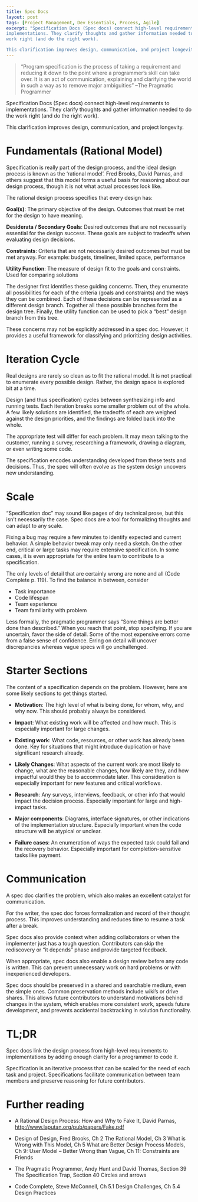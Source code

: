 ```yaml
---
title: Spec Docs
layout: post
tags: [Project Management, Dev Essentials, Process, Agile]
excerpt: "Specification Docs (Spec docs) connect high-level requirements to
implementations. They clarify thoughts and gather information needed to do the
work right (and do the right work).

This clarification improves design, communication, and project longevity."
---
```


> “Program specification is the process of taking a requirement and reducing
> it down to the point where a programmer’s skill can take over. It is an act
> of communication, explaining and clarifying the world in such a way as to
> remove major ambiguities” –The Pragmatic Programmer

Specification Docs (Spec docs) connect high-level requirements to
implementations. They clarify thoughts and gather information needed to do the
work right (and do the right work).

This clarification improves design, communication, and project longevity.

Fundamentals (Rational Model)
=============================

Specification is really part of the design process, and the ideal design process
is known as the ‘rational model’. Fred Brooks, David Parnas, and others suggest
that this model forms a useful basis for reasoning about our design process,
though it is not what actual processes look like.

The rational design process specifies that every design has:

**Goal(s)**: The primary objective of the design. Outcomes that must be met for
the design to have meaning.

**Desiderata / Secondary Goals**: Desired outcomes that are not necessarily
essential for the design success. These goals are subject to tradeoffs when
evaluating design decisions.

**Constraints**: Criteria that are not necessarily desired outcomes but must be
met anyway. For example: budgets, timelines, limited space, performance

**Utility Function**: The measure of design fit to the goals and constraints.
Used for comparing solutions

The designer first identifies these guiding concerns. Then, they enumerate all
possibilities for each of the criteria (goals and constraints) and the ways they
can be combined. Each of these decisions can be represented as a different
design branch. Together all these possible branches form the design tree.
Finally, the utility function can be used to pick a “best” design branch from
this tree.

These concerns may not be explicitly addressed in a spec doc. However, it
provides a useful framework for classifying and prioritizing design activities.

Iteration Cycle
===============

Real designs are rarely so clean as to fit the rational model. It is not
practical to enumerate every possible design. Rather, the design space is
explored bit at a time.

Design (and thus specification) cycles between synthesizing info and running
tests. Each iteration breaks some smaller problem out of the whole. A few likely
solutions are identified, the tradeoffs of each are weighed against the design
priorities, and the findings are folded back into the whole.

The appropriate test will differ for each problem. It may mean talking to the customer, running a survey, researching a framework, drawing a diagram, or even writing some code.

The specification encodes understanding developed from these tests and
decisions. Thus, the spec will often evolve as the system design uncovers new understanding.

Scale
=====

“Specification doc” may sound like pages of dry technical prose, but this isn’t
necessarily the case. Spec docs are a tool for formalizing thoughts and can
adapt to any scale.

Fixing a bug may require a few minutes to identify expected and current
behavior. A simple behavior tweak may only need a sketch. On the other end,
critical or large tasks may require extensive specification. In some cases, it
is even appropriate for the entire team to contribute to a specification.

The only levels of detail that are certainly wrong are none and all (Code
Complete p. 119). To find the balance in between, consider

- Task importance
- Code lifespan
- Team experience
- Team familiarity with problem

Less formally, the pragmatic programmer says “Some things are better done than
described.” When you reach that point, stop specifying. If you are uncertain,
favor the side of detail. Some of the most expensive errors come from a false
sense of confidence. Erring on detail will uncover discrepancies whereas vague
specs will go unchallenged.

Starter Sections
================

The content of a specification depends on the problem. However, here are some
likely sections to get things started.

- **Motivation**: The high level of what is being done, for whom, why, and why
    now. This should probably always be considered.

- **Impact**: What existing work will be affected and how much. This is
    especially important for large changes.

- **Existing work**: What code, resources, or other work has already been
    done. Key for situations that might introduce duplication or have
    significant research already.

- **Likely Changes**: What aspects of the current work are most likely to
    change, what are the reasonable changes, how likely are they, and how
    impactful would they be to accommodate later. This consideration is
    especially important for new features and critical workflows.

- **Research**: Any surveys, interviews, feedback, or other info that would
    impact the decision process. Especially important for large and high-impact
    tasks.

- **Major components**: Diagrams, interface signatures, or other indications
    of the implementation structure. Especially important when the code
    structure will be atypical or unclear.

- **Failure cases**: An enumeration of ways the expected task could fail and
    the recovery behavior. Especially important for completion-sensitive tasks
    like payment.

Communication
=============

A spec doc clarifies the problem, which also makes an excellent catalyst for
communication.

For the writer, the spec doc forces formalization and record of their thought
process. This improves understanding and reduces time to resume a task after a
break.

Spec docs also provide context when adding collaborators or when the implementer
just has a tough question. Contributors can skip the rediscovery or “it depends”
phase and provide targeted feedback.

When appropriate, spec docs also enable a design review before any code is
written. This can prevent unnecessary work on hard problems or with
inexperienced developers.

Spec docs should be preserved in a shared and searchable medium, even the simple
ones. Common preservation methods include wiki’s or drive shares. This allows
future contributors to understand motivations behind changes in the system,
which enables more consistent work, speeds future development, and prevents
accidental backtracking in solution functionality.

TL;DR
=====

Spec docs link the design process from high-level requirements to
implementations by adding enough clarity for a programmer to code it.

Specification is an iterative process that can be scaled for the need of each
task and project. Specifications facilitate communication between team members
and preserve reasoning for future contributors.

Further reading
===============

- A Rational Design Process: How and Why to Fake It, David Parnas,
    <http://www.laputan.org/pub/papers/Fake.pdf>

- Design of Design, Fred Brooks, Ch 2 The Rational Model, Ch 3 What is Wrong
    with This Model, Ch 5 What are Better Design Process Models, Ch 9: User
    Model – Better Wrong than Vague, Ch 11: Constraints are Friends

- The Pragmatic Programmer, Andy Hunt and David Thomas, Section 39 The
    Specification Trap, Section 40 Circles and arrows

- Code Complete, Steve McConnell, Ch 5.1 Design Challenges, Ch 5.4 Design
    Practices
